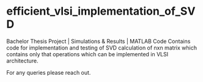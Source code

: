 # efficient_vlsi_implementation_of_SVD
 Bachelor Thesis Project | Simulations & Results | MATLAB Code
 Contains code for implementation and testing of SVD calculation of nxn matrix which contains only that operations which can be implemented in VLSI architecture.
 
 For any queries please reach out.